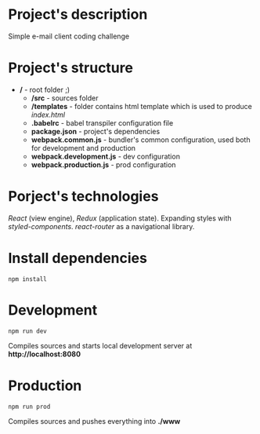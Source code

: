 # Project's description

Simple e-mail client coding challenge

# Project's structure

* __/__ - root folder ;)
    * __/src__ - sources folder
    * __/templates__ - folder contains html template which is used to produce *index.html*
    * __.babelrc__ - babel transpiler configuration file
    * __package.json__ - project's dependencies
    * __webpack.common.js__ - bundler's common configuration, used both for development and production
    * __webpack.development.js__ - dev configuration
    * __webpack.production.js__ - prod configuration

# Porject's technologies

*React* (view engine), *Redux* (application state). Expanding styles with *styled-components*. *react-router* as a navigational library.

# Install dependencies

```
npm install
```

# Development

```
npm run dev
```

Compiles sources and starts local development server at __http://localhost:8080__

# Production

```
npm run prod
```

Compiles sources and pushes everything into __./www__